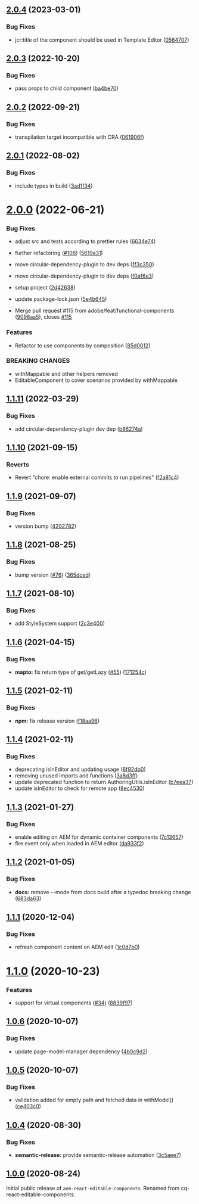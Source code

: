 ## [2.0.4](https://github.com/adobe/aem-react-editable-components/compare/v2.0.3...v2.0.4) (2023-03-01)


### Bug Fixes

* jcr:title of the component should be used in Template Editor ([0564707](https://github.com/adobe/aem-react-editable-components/commit/0564707c62104a35269c36c93754efd2799352ad))

## [2.0.3](https://github.com/adobe/aem-react-editable-components/compare/v2.0.2...v2.0.3) (2022-10-20)


### Bug Fixes

* pass props to child component ([ba4be70](https://github.com/adobe/aem-react-editable-components/commit/ba4be703d281a8c71df721be27b73127500867a5))

## [2.0.2](https://github.com/adobe/aem-react-editable-components/compare/v2.0.1...v2.0.2) (2022-09-21)


### Bug Fixes

* transpilation target incompatible with CRA ([061906f](https://github.com/adobe/aem-react-editable-components/commit/061906f731f477c249e94b7ba120e8f389f742c9))

## [2.0.1](https://github.com/adobe/aem-react-editable-components/compare/v2.0.0...v2.0.1) (2022-08-02)


### Bug Fixes

* include types in build ([3ad1f34](https://github.com/adobe/aem-react-editable-components/commit/3ad1f340af65bf3fa7d72387e4b262472a71b362))

# [2.0.0](https://github.com/adobe/aem-react-editable-components/compare/v1.1.11...v2.0.0) (2022-06-21)


### Bug Fixes

* adjust src and tests according to prettier rules ([6634e74](https://github.com/adobe/aem-react-editable-components/commit/6634e746c9a806f8b64cfb3c3ab2cfba3b18719c))
* further refactoring ([#106](https://github.com/adobe/aem-react-editable-components/issues/106)) ([5619a31](https://github.com/adobe/aem-react-editable-components/commit/5619a31898646e0fe83565b89afdf5b72dc25884))
* move circular-dependency-plugin to dev deps ([1f3c350](https://github.com/adobe/aem-react-editable-components/commit/1f3c3509599f9ae2bd70449ec93b7c47fe1aa79b))
* move circular-dependency-plugin to dev deps ([f0af6e3](https://github.com/adobe/aem-react-editable-components/commit/f0af6e383e0c5a854e6894d32558898a49298260))
* setup project ([2d42638](https://github.com/adobe/aem-react-editable-components/commit/2d42638aff36a9ef6662afafbc8d4b03b3ed6d80))
* update package-lock.json ([5e4b645](https://github.com/adobe/aem-react-editable-components/commit/5e4b645bde12e007d5de549a422a157d64929517))


* Merge pull request #115 from adobe/feat/functional-components ([9098aa5](https://github.com/adobe/aem-react-editable-components/commit/9098aa5a43549063553a037eeedee8c4792f8686)), closes [#115](https://github.com/adobe/aem-react-editable-components/issues/115)


### Features

* Refactor to use components by composition ([85d0012](https://github.com/adobe/aem-react-editable-components/commit/85d00122a1fe56dfee202905520554dfdc9ba2ea))


### BREAKING CHANGES

* withMappable and other helpers removed
* EditableComponent to cover scenarios provided by withMappable

## [1.1.11](https://github.com/adobe/aem-react-editable-components/compare/v1.1.10...v1.1.11) (2022-03-29)


### Bug Fixes

* add circular-dependency-plugin dev dep ([b86274a](https://github.com/adobe/aem-react-editable-components/commit/b86274a8b3f3b8f70dfbdf3251b96ecac272c50e))

## [1.1.10](https://github.com/adobe/aem-react-editable-components/compare/v1.1.9...v1.1.10) (2021-09-15)


### Reverts

* Revert "chore: enable external commits to run pipelines" ([f2a81c4](https://github.com/adobe/aem-react-editable-components/commit/f2a81c463f47ac2231746dc217aef1c0e02368bb))

## [1.1.9](https://github.com/adobe/aem-react-editable-components/compare/v1.1.8...v1.1.9) (2021-09-07)


### Bug Fixes

* version bump ([4202782](https://github.com/adobe/aem-react-editable-components/commit/4202782a01cf7b50256498f92313d3246c44d1ba))

## [1.1.8](https://github.com/adobe/aem-react-editable-components/compare/v1.1.7...v1.1.8) (2021-08-25)


### Bug Fixes

* bump version ([#76](https://github.com/adobe/aem-react-editable-components/issues/76)) ([365dced](https://github.com/adobe/aem-react-editable-components/commit/365dcedfe8e2f17fedd280da4a76fa456646c198))

## [1.1.7](https://github.com/adobe/aem-react-editable-components/compare/v1.1.6...v1.1.7) (2021-08-10)


### Bug Fixes

* add StyleSystem support ([2c3e400](https://github.com/adobe/aem-react-editable-components/commit/2c3e400930cdf4fdffc3f49512bcb6a2fa8c06bb))

## [1.1.6](https://github.com/adobe/aem-react-editable-components/compare/v1.1.5...v1.1.6) (2021-04-15)


### Bug Fixes

* **mapto:** fix return type of get/getLazy  ([#55](https://github.com/adobe/aem-react-editable-components/issues/55)) ([171254c](https://github.com/adobe/aem-react-editable-components/commit/171254cdb357291c9c625c698dbb1efe495cb8f4))

## [1.1.5](https://github.com/adobe/aem-react-editable-components/compare/v1.1.4...v1.1.5) (2021-02-11)


### Bug Fixes

* **npm:** fix release version ([f18aa96](https://github.com/adobe/aem-react-editable-components/commit/f18aa9603e3331772ee5762670a5729c1d4cf2a6))

## [1.1.4](https://github.com/adobe/aem-react-editable-components/compare/v1.1.3...v1.1.4) (2021-02-11)


### Bug Fixes

* deprecating isInEditor and updating usage ([6f92db0](https://github.com/adobe/aem-react-editable-components/commit/6f92db0a703b13949a761e16520d049ebb7e8e26))
* removing unused imports and functions ([3a8d3ff](https://github.com/adobe/aem-react-editable-components/commit/3a8d3ffaae558293547cc9c9e01daa2fea7c8a32))
* update deprecated function to return AuthoringUtils.isInEditor ([b7eea37](https://github.com/adobe/aem-react-editable-components/commit/b7eea37b064a124a436113418929d40385a422bb))
* update isInEditor to check for remote app ([8ec4530](https://github.com/adobe/aem-react-editable-components/commit/8ec4530b3769ee2a30c0cc97070ef1d1b2028c33))

## [1.1.3](https://github.com/adobe/aem-react-editable-components/compare/v1.1.2...v1.1.3) (2021-01-27)


### Bug Fixes

* enable editing on AEM for dynamic container components ([7c13657](https://github.com/adobe/aem-react-editable-components/commit/7c1365787f2d39d681a594437bcec5ead9ced80e))
* fire event only when loaded in AEM editor ([da933f2](https://github.com/adobe/aem-react-editable-components/commit/da933f2e139f158cd5200f70034afdf0a1fb9f67))

## [1.1.2](https://github.com/adobe/aem-react-editable-components/compare/v1.1.1...v1.1.2) (2021-01-05)


### Bug Fixes

* **docs:** remove --mode from docs build after a typedoc breaking change ([683da63](https://github.com/adobe/aem-react-editable-components/commit/683da63c499ffdcdc6f2cfa3067fe72eee56bd6b))

## [1.1.1](https://github.com/adobe/aem-react-editable-components/compare/v1.1.0...v1.1.1) (2020-12-04)


### Bug Fixes

* refresh component content on AEM edit ([1c0d7b0](https://github.com/adobe/aem-react-editable-components/commit/1c0d7b0dcc355a25bbccc0b5bc9e3eb348ed24cd))

# [1.1.0](https://github.com/adobe/aem-react-editable-components/compare/v1.0.6...v1.1.0) (2020-10-23)


### Features

* support for virtual components ([#34](https://github.com/adobe/aem-react-editable-components/issues/34)) ([8839f97](https://github.com/adobe/aem-react-editable-components/commit/8839f97b847e3b1bd8dc6d5694acaf63ab09f72d))

## [1.0.6](https://github.com/adobe/aem-react-editable-components/compare/v1.0.5...v1.0.6) (2020-10-07)


### Bug Fixes

* update page-model-manager dependency ([4b0c9d2](https://github.com/adobe/aem-react-editable-components/commit/4b0c9d255d7e60da786f8c8b000fc496153a5014))

## [1.0.5](https://github.com/adobe/aem-react-editable-components/compare/v1.0.4...v1.0.5) (2020-10-07)


### Bug Fixes

* validation added for empty path and fetched data in withModel() ([ce403c0](https://github.com/adobe/aem-react-editable-components/commit/ce403c060593c08cadf5c606882dd60016e9f14a))

## [1.0.4](https://github.com/adobe/aem-react-editable-components/compare/v1.0.3...v1.0.4) (2020-08-30)


### Bug Fixes

* **semantic-release:** provide semantic-release automation ([3c5aee7](https://github.com/adobe/aem-react-editable-components/commit/3c5aee71056105bc3ca1cc3a0f51ae1dc141192f))

## [1.0.0](https://github.com/adobe/aem-react-editable-components/releases/tag/v1.0.0) (2020-08-24)

Initial public release of `aem-react-editable-components`. Renamed from cq-react-editable-components.
